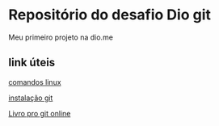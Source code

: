 # Repositório do desafio Dio git
Meu primeiro projeto na dio.me

## link úteis ##
[comandos linux](https://www.devmedia.com.br/comandos-importantes-linux/23893)

[instalação git](https://git-scm.com/download/win)

[Livro pro git online](https://git-scm.com/book/en/v2)
